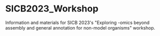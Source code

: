 # SICB2023_Workshop
Information and materials for SICB 2023's "Exploring -omics beyond assembly and general annotation for non-model organisms" workshop. 
